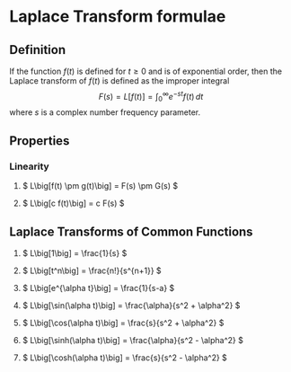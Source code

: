 # Laplace Transform formulae

## Definition
If the function $f(t)$ is defined for $t \geq 0$ and is of exponential order, then the Laplace transform of $f(t)$ is defined as the improper integral
$$
F(s) = L\big[f(t)\big] = \int_0^\infty e^{-st} f(t) \, dt
$$
where $s$ is a complex number frequency parameter.

## Properties
### Linearity
1. $ L\big[f(t) \pm g(t)\big] = F(s) \pm G(s) $

1. $ L\big[c f(t)\big] = c F(s) $

## Laplace Transforms of Common Functions
1. $ L\big[1\big] = \frac{1}{s} $

1. $ L\big[t^n\big] = \frac{n!}{s^{n+1}} $

1. $ L\big[e^{\alpha t}\big] = \frac{1}{s-a} $

1. $ L\big[\sin(\alpha t)\big] = \frac{\alpha}{s^2 + \alpha^2} $

1. $ L\big[\cos(\alpha t)\big] = \frac{s}{s^2 + \alpha^2} $

1. $ L\big[\sinh(\alpha t)\big] = \frac{\alpha}{s^2 - \alpha^2} $

1. $ L\big[\cosh(\alpha t)\big] = \frac{s}{s^2 - \alpha^2} $